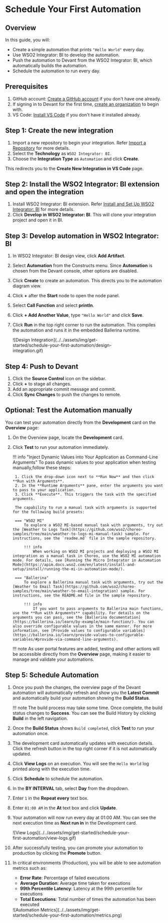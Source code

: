 # Schedule Your First Automation

## Overview

In this guide, you will:

- Create a simple automation that prints `"Hello World"` every day.
- Use WSO2 Integrator: BI to develop the automation.
- Push the automation to Devant from the WSO2 Integrator: BI, which automatically builds the automation.
- Schedule the automation to run every day.

## Prerequisites

1. GitHub account: [Create a GitHub account](https://github.com/signup) if you don't have one already.
2. If signing in to Devant for the first time, [create an organization](../references/create-an-organization.md) to begin with.
3. VS Code: [Install VS Code](https://code.visualstudio.com/download) if you don't have it installed already.

## Step 1: Create the new integration

1. Import a new repository to begin your integration. Refer [Import a Repository](../references/import-a-repository.md) for more details.
2. Select the **Technology** as `WSO2 Integrator: BI`.
3. Choose the **Integration Type** as `Automation` and click **Create**.

This redirects you to the **Create New Integration in VS Code** page. 

## Step 2: Install the WSO2 Integrator: BI extension and open the integration

1. Install WSO2 Integrator: BI extension. Refer [Install and Set Up WSO2 Integrator: BI](../references/install-and-setup-wso2-integrator-bi.md) for more details.
2. Click **Develop in WSO2 Integrator: BI**. This will clone your integration project and open it in BI.

## Step 3: Develop automation in WSO2 Integrator: BI

1. In WSO2 Integrator: BI design view, click **Add Artifact**.
2. Select **Automation** from the Constructs menu. Since **Automation** is chosen from the Devant console, other options are disabled.
3. Click **Create** to create an automation. This directs you to the automation diagram view.
4. Click **+** after the **Start** node to open the node panel.
5. Select **Call Function** and select **println**.
6. Click **+ Add Another Value**, type `"Hello World"` and click **Save**.
7. Click **Run** in the top right corner to run the automation. This compiles the automation and runs it in the embedded Ballerina runtime.

    <div style="width: 80%;">
    ![Design Integration](../../assets/img/get-started/schedule-your-first-automation/design-integration.gif)
    </div>

## Step 4: Push to Devant

1. Click the **Source Control** icon on the sidebar.
2. Click **+** to stage all changes.
3. Add an appropriate commit message and commit.
4. Click **Sync Changes** to push the changes to remote.

## Optional: Test the Automation manually

You can test your automation directly from the **Development** card on the **Overview** page:

1. On the Overview page, locate the **Development** card.
2. Click **Test** to run your automation immediately.

    !!! info "Inject Dynamic Values into Your Application as Command-Line Arguments"
        To pass dynamic values to your application when testing manually,follow these steps:

        1. Click the drop-down icon next to **Run Now** and then click **Run with Arguments**.
        2. In the **Runtime Arguments** pane, enter the arguments you want to pass to your application.
        3. Click **Execute**. This triggers the task with the specified arguments.

        The capability to run a manual task with arguments is supported for the following build presets:

        === "WSO2 MI"
            To explore a WSO2 MI-based manual task with arguments, try out the [Weather to Logs Task](https://github.com/wso2/choreo-samples/tree/main/weather-to-logs-mi-manual-task) sample. For instructions, see the `readme.md` file in the sample repository.

            !!! info
                When working on WSO2 MI projects and deploying a WSO2 MI integration as a manual task in Choreo, use the WSO2 MI automation mode. For details, see [Running the Micro Integrator in Automation Mode](https://apim.docs.wso2.com/en/latest/install-and-setup/install/running-the-mi-in-automation-mode/).

        === "Ballerina"
            To explore a Ballerina manual task with arguments, try out the [Weather to Email Task](https://github.com/wso2/choreo-samples/tree/main/weather-to-email-integration) sample. For instructions, see the README.md file in the sample repository.

            !!! info
                If you want to pass arguments to Ballerina main functions, use the **Run with Arguments** capability. For details on the arguments you can pass, see the [Ballerina documentation](https://ballerina.io/learn/by-example/main-function/). You can also override configurable values in the same manner. For more information, see [Provide values to configurable variables](https://ballerina.io/learn/provide-values-to-configurable-variables/#provide-via-command-line-arguments).
    !!! note
        As user portal features are added, testing and other actions will be accessible directly from the **Overview** page, making it easier to manage and validate your automations.

## Step 5: Schedule Automation

1. Once you push the changes, the overview page of the Devant automation will automatically refresh and show you the **Latest Commit** and automatically build your automation showing the **Build Status**.

    !!! note
        The build process may take some time. Once complete, the build status changes to **Success**. You can see the Build History by clicking **Build** in the left navigation.

2. Once the **Build Status** shows `Build completed`, click **Test** to run your automation once.
3. The development card automatically updates with execution details. Click the refresh button in the top right corner if it is not automatically updated.
4. Click **View Logs** on an execution. You will see the `Hello World` log printed along with the execution time.
5. Click **Schedule** to schedule the automation.
6. In the **BY INTERVAL** tab, select **Day** from the dropdown.
7. Enter `1` in the **Repeat every** text box.
8. Enter `01:00 AM` in the **At** text box and click **Update**.
9. Your automation will now run every day at 01:00 AM. You can see the next execution time as **Next run in** in the Development card.

    <div style="width: 80%;">
    ![View Logs](../../assets/img/get-started/schedule-your-first-automation/view-logs.gif)
    </div>

10. After successfully testing, you can promote your automation to production by clicking the **Promote** button.
11. In critical environments (Production), you will be able to see automation metrics such as:

    - **Error Rate**: Percentage of failed executions
    - **Average Duration**: Average time taken for executions
    - **99th Percentile Latency**: Latency at the 99th percentile for executions
    - **Total Executions**: Total number of times the automation has been executed

    <div style="width: 80%;">
    ![Automation Metrics](../../assets/img/get-started/schedule-your-first-automation/metrics.png)
    </div>
